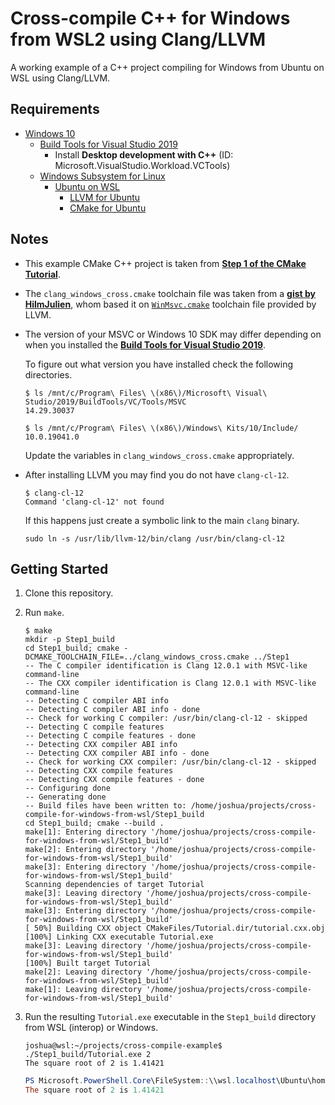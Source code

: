 # Cross-compile C++ for Windows from WSL2 using Clang/LLVM

A working example of a C++ project compiling for Windows from Ubuntu on WSL using Clang/LLVM.

## Requirements

-   [Windows 10](https://www.microsoft.com/en-gb/software-download/windows10)
    -   [Build Tools for Visual Studio 2019](https://visualstudio.microsoft.com/downloads/#build-tools-for-visual-studio-2019)
        -   Install **Desktop development with C++** (ID: Microsoft.VisualStudio.Workload.VCTools)
    -   [Windows Subsystem for Linux](https://docs.microsoft.com/en-us/windows/wsl/install-win10)
        -   [Ubuntu on WSL](https://ubuntu.com/wsl)
            -   [LLVM for Ubuntu](https://apt.llvm.org/)
            -   [CMake for Ubuntu](https://apt.kitware.com/)

## Notes

-   This example CMake C++ project is taken from [**Step 1 of the CMake Tutorial**](https://cmake.org/cmake/help/latest/guide/tutorial/index.html#a-basic-starting-point-step-1).
-   The `clang_windows_cross.cmake` toolchain file was taken from a [**gist by HilmJulien**](https://gist.github.com/HiImJulien/3eb47d7d874fe5483810bd77940e74c0), whom based it on [`WinMsvc.cmake`](https://github.com/llvm/llvm-project/blob/llvmorg-12.0.0/llvm/cmake/platforms/WinMsvc.cmake) toolchain file provided by LLVM.
-   The version of your MSVC or Windows 10 SDK may differ depending on when you installed the [**Build Tools for Visual Studio 2019**](https://visualstudio.microsoft.com/downloads/#build-tools-for-visual-studio-2019).

    To figure out what version you have installed check the following directories.
    ```shell
    $ ls /mnt/c/Program\ Files\ \(x86\)/Microsoft\ Visual\ Studio/2019/BuildTools/VC/Tools/MSVC
    14.29.30037

    $ ls /mnt/c/Program\ Files\ \(x86\)/Windows\ Kits/10/Include/
    10.0.19041.0
    ```
    Update the variables in `clang_windows_cross.cmake` appropriately.
-   After installing LLVM you may find you do not have `clang-cl-12`.
    ```shell
    $ clang-cl-12
    Command 'clang-cl-12' not found
    ```
    If this happens just create a symbolic link to the main `clang` binary.
    ```shell
    sudo ln -s /usr/lib/llvm-12/bin/clang /usr/bin/clang-cl-12
    ```

## Getting Started

1.  Clone this repository.

2.  Run `make`.

    ```shell
    $ make
    mkdir -p Step1_build
    cd Step1_build; cmake -DCMAKE_TOOLCHAIN_FILE=../clang_windows_cross.cmake ../Step1
    -- The C compiler identification is Clang 12.0.1 with MSVC-like command-line
    -- The CXX compiler identification is Clang 12.0.1 with MSVC-like command-line
    -- Detecting C compiler ABI info
    -- Detecting C compiler ABI info - done
    -- Check for working C compiler: /usr/bin/clang-cl-12 - skipped
    -- Detecting C compile features
    -- Detecting C compile features - done
    -- Detecting CXX compiler ABI info
    -- Detecting CXX compiler ABI info - done
    -- Check for working CXX compiler: /usr/bin/clang-cl-12 - skipped
    -- Detecting CXX compile features
    -- Detecting CXX compile features - done
    -- Configuring done
    -- Generating done
    -- Build files have been written to: /home/joshua/projects/cross-compile-for-windows-from-wsl/Step1_build
    cd Step1_build; cmake --build .
    make[1]: Entering directory '/home/joshua/projects/cross-compile-for-windows-from-wsl/Step1_build'
    make[2]: Entering directory '/home/joshua/projects/cross-compile-for-windows-from-wsl/Step1_build'
    make[3]: Entering directory '/home/joshua/projects/cross-compile-for-windows-from-wsl/Step1_build'
    Scanning dependencies of target Tutorial
    make[3]: Leaving directory '/home/joshua/projects/cross-compile-for-windows-from-wsl/Step1_build'
    make[3]: Entering directory '/home/joshua/projects/cross-compile-for-windows-from-wsl/Step1_build'
    [ 50%] Building CXX object CMakeFiles/Tutorial.dir/tutorial.cxx.obj
    [100%] Linking CXX executable Tutorial.exe
    make[3]: Leaving directory '/home/joshua/projects/cross-compile-for-windows-from-wsl/Step1_build'
    [100%] Built target Tutorial
    make[2]: Leaving directory '/home/joshua/projects/cross-compile-for-windows-from-wsl/Step1_build'
    make[1]: Leaving directory '/home/joshua/projects/cross-compile-for-windows-from-wsl/Step1_build'
    ```

3.  Run the resulting `Tutorial.exe` executable in the `Step1_build` directory from WSL (interop) or Windows.

    ```shell
    joshua@wsl:~/projects/cross-compile-example$ ./Step1_build/Tutorial.exe 2
    The square root of 2 is 1.41421
    ```

    ```powershell
    PS Microsoft.PowerShell.Core\FileSystem::\\wsl.localhost\Ubuntu\home\joshua\projects\cross-compile-example> .\Step1_build\Tutorial.exe 2
    The square root of 2 is 1.41421
    ```
